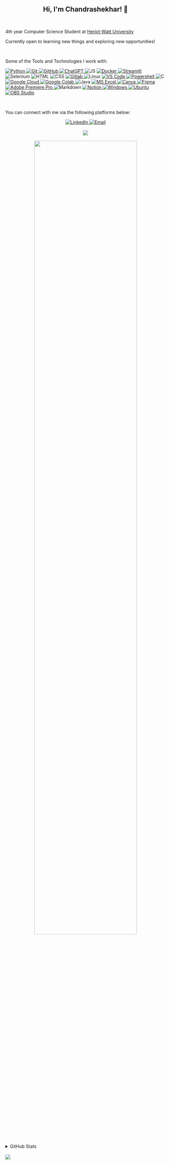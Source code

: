 <!-- Introduction -->
<h2 align="center">Hi, I'm Chandrashekhar! 👋</h2>
<br>
<p>4th year Computer Science Student at <a title="HWU Website" href="https://hw.ac.uk" target="_blank">Heriot-Watt University</a></p>
<p>Currently open to learning new things and exploring new opportunities!</p>
<br>


<!-- Tools and Technologies Section -->
<p>Some of the Tools and Technologies I work with:</p>

<!--
Badges Sample Code (Replace text within <> to the required values)
.
https://img.shields.io/badge/<text>-informational?style=flat-sqaure&logo=<logoname>&logoColor=white&color=<hexcode>
-->
<p align="left">
    <!-- Python -->
    <a href="https://python.org/">
        <img alt="Python" title="Python Programming Language" src="https://img.shields.io/badge/Python-informational?style=flat-sqaure&logo=python&logoColor=white&color=3776ab">
    </a>
    <!-- Git -->
    <a href="https://www.git-scm.com">
        <img alt="Git" title="Version Control System" src="https://img.shields.io/badge/Git-informational?style=flat-sqaure&logo=git&logoColor=white&color=F05032">
    </a>
    <!-- GitHub -->
    <a href="https://www.github.com">
        <img alt="GitHub" src="https://img.shields.io/badge/GitHub-informational?style=flat-sqaure&logo=github&logoColor=white&color=181717">
    </a>
    <!-- ChatGPT -->
    <a href="https://openai.com/blog/chatgpt/">
        <img alt="ChatGPT" title="ChatGPT" src="https://img.shields.io/badge/ChatGPT-informational?style=flat-sqaure&logo=OpenAI&logoColor=white&color=00A67E">
    </a>
    <!-- JavaScript -->
    <img alt="JS" title="JavaScript" src="https://img.shields.io/badge/JavaScript-informational?style=flat-sqaure&logo=javascript&logoColor=black&color=F7DF1E">
    <!-- Docker -->
    <a href="https://www.docker.com/">
        <img alt="Docker" title="An open platform for developing, shipping, and running applications" src="https://img.shields.io/badge/Docker-informational?style=flat-sqaure&logo=docker&logoColor=white&color=2496ED">
    </a>
    <!-- Streamlit -->
    <a href="https://streamlit.io/">
        <img alt="Streamlit" title="Turns Python scripts into easy Web Apps in minutes" src="https://img.shields.io/badge/Streamlit-informational?style=flat-sqaure&logo=streamlit&logoColor=white&color=FF4B4B">
    </a>
    <!-- Selenium -->
        <img alt="Selenium" title="Selenium" src="https://img.shields.io/badge/Selenium-informational?style=flat&logo=selenium&logoColor=white&color=43B02A">
    <!-- HTML -->
    <img alt="HTML" title="HyperText Markup Language" src="https://img.shields.io/badge/HTML-informational?style=flat-sqaure&logo=html5&logoColor=white&color=E34F26">
    <!-- CSS -->
    <img alt="CSS" title="Cascading Style Sheets" src="https://img.shields.io/badge/CSS-informational?style=flat-sqaure&logo=css3&logoColor=white&color=1572B6">
    <!-- Gitlab -->
    <a href="https://about.gitlab.com/">
        <img alt="Gitlab" src="https://img.shields.io/badge/Gitlab-informational?style=flat-sqaure&logo=gitlab&logoColor=white&color=FCA121">
    </a>
    <!-- Linux -->
    <img alt="Linux" title="Linux" src="https://img.shields.io/badge/Linux-informational?style=flat-sqaure&logo=Linux&logoColor=black&color=FCC624">
    <!-- VS Code -->
    <a href="https://code.visualstudio.com/">
        <img alt="VS Code" title="Visual Studio Code" src="https://img.shields.io/badge/VS%20Code-informational?style=flat-sqaure&logo=visualstudiocode&logoColor=white&color=007ACC">
    </a>
    <!-- Powershell -->
    <a href="https://microsoft.com/PowerShell">
        <img alt="Powershell" title="Powershell" src="https://img.shields.io/badge/PowerShell-informational?style=flat-sqaure&logo=powershell&logoColor=white&color=5391FE">
    </a>
    <!-- C Programming language -->
    <img alt="C" title="C Programming Language" src="https://img.shields.io/badge/C-informational?style=flat-sqaure&logo=C&logoColor=black&color=A8B9CC">
    <!-- Google Cloud Platform -->
    <a href="https://cloud.google.com/">
        <img alt="Google Cloud" title="Google Cloud Platform" src="https://img.shields.io/badge/Google%20Cloud-informational?style=flat-sqaure&logo=google-cloud&logoColor=white&color=4285f4">
    </a>
    <!-- Google Colaboratory -->
    <a href="https://colab.research.google.com/">
        <img alt="Google Colab" title="Google Colaboratory" src="https://img.shields.io/badge/Google%20Colab-informational?style=flat-sqaure&logo=google-colab&logoColor=white&color=f9ab00">
    </a>
    <!-- Java -->
    <img alt="Java" src="https://img.shields.io/badge/Java-informational?style=flat-sqaure&logo=Java&logoColor=white&color=007396">
    <!-- Microsoft Excel -->
    <a href="https://www.microsoft.com/en-us/microsoft-365/excel">
        <img alt="MS Excel" title="Microsoft Excel" src="https://img.shields.io/badge/MS%20Excel-informational?style=flat-sqaure&logo=microsoft-excel&logoColor=white&color=217346">
    </a>
    <!-- Canva -->
    <a href="https://www.canva.com/">
        <img alt="Canva" title="Graphic Design Platform" src="https://img.shields.io/badge/Canva-informational?style=flat-sqaure&logo=canva&logoColor=white&color=00C4CC&">
    </a>
    <!-- Figma -->
    <a href="https://www.figma.com/">
        <img alt="Figma" title="Prototyping Tool" src="https://img.shields.io/badge/Figma-informational?style=flat-sqaure&logo=figma&logoColor=white&color=F24E1E&">
    </a>
    <!-- Adobe Premiere Pro CC -->
    <a href="https://www.adobe.com/products/premiere.html">
        <img alt="Adobe Premiere Pro" title="Professional Video Editing Tool by Adobe" src="https://img.shields.io/badge/Adobe%20Premiere%20Pro%20CC-informational?style=flat-sqaure&logo=Adobe+Premiere+Pro&logoColor=black&color=9999FF">
    </a>
    <!-- Markdown -->
    <img alt="Markdown" title="Markup Language to format text" src="https://img.shields.io/badge/Markdown-informational?style=flat-sqaure&logo=markdown&logoColor=white&color=000000">
    <!-- Notion -->
    <a href="https://notion.com">
        <img alt="Notion" title="Note-Taking App" src="https://img.shields.io/badge/Notion-informational?style=flat-sqaure&logo=notion&logoColor=white&color=000000">
    </a>
    <!-- Microsoft Windows OS -->
    <a href="https://www.microsoft.com/en-us/windows">
        <img alt="Windows" src="https://img.shields.io/badge/Windows-informational?style=flat-sqaure&logo=windows&logoColor=white&color=0078D6">
    </a>
    <!-- Ubuntu OS (Linux) -->
    <a href="https://ubuntu.com/">
        <img alt="Ubuntu" src="https://img.shields.io/badge/Ubuntu-informational?style=flat-sqaure&logo=ubuntu&logoColor=white&color=E95420">
    </a>
    <!-- OBS -->
    <a href="https://obsproject.com/">
        <img alt="OBS Studio" title="Screen Recording & Livestream Software" src="https://img.shields.io/badge/OBS%20Studio-informational?style=flat-sqaure&logo=obs-studio&logoColor=white&color=302E31">
    </a>
</p>
<br>


<!-- Contact Info -->
You can connect with me via the following platforms below:
<div align="center">
    <a href="https://www.linkedin.com/in/chandrashekhar-r/">
        <img alt="LinkedIn" title="My LinkedIn Profile" src="https://img.shields.io/badge/LinkedIn-informational?style=for-the-badge&logo=linkedin&logoColor=white&color=0A66C2">
    </a>
    <a href="mailto:cr2007@hw.ac.uk">
        <img alt="Email" title="Drop a mail!" src="https://img.shields.io/badge/Email-informational?style=for-the-badge&logo=microsoft-outlook&logoColor=white&color=0078D4">
    </a>
    <br>
    <br>
    <img src="https://github-readme-streak-stats.herokuapp.com/?user=cr2007&theme=dracula">
    <br>
    <br>
    <a href="https://github.com/cr2007">
        <img width="80%" src="https://gh-widgetbox.vercel.app/api/profile?username=cr2007&data=followers,repositories,stars,commits">
    </a>
</div>

<br>
<br>

<!-- GitHub Stats -->
<details><summary>GitHub Stats</summary>
    <!-- Credit: https://github.com/anuraghazra/github-readme-stats) -->
    <div align="center">
        <img alt="GitHub Stats" src="https://github-readme-stats.vercel.app/api?username=cr2007&theme=draculahide_rank=true">
        <img alt="Most Used Languages" src="https://github-readme-stats.vercel.app/api/top-langs/?username=cr2007&hide_progress=true&theme=dracula">
    </div>
    <p><b>Note:</b> <em>The Top Languages is only a metric to display the languages my public code consist of, and does not reflect experience or skill level.</em></p>
</details>
<br>

<!-- Visitor Badge -->
<a href="https://visitorbadge.io/status?path=https%3A%2F%2Fgithub.com%2Fcr2007">
    <img src="https://api.visitorbadge.io/api/visitors?path=https%3A%2F%2Fgithub.com%2Fcr2007&countColor=%23263759" />
</a>

<!--
**cr2007/cr2007** is a ✨ _special_ ✨ repository because its `README.md` (this file) appears on your GitHub profile.

Here are some ideas to get you started:

- 🔭 I’m currently working on ...
- 🌱 I’m currently learning ...
- 👯 I’m looking to collaborate on ...
- 🤔 I’m looking for help with ...
- 💬 Ask me about ...
- 📫 How to reach me: ...
- 😄 Pronouns: ...
- ⚡ Fun fact: ...
-->
